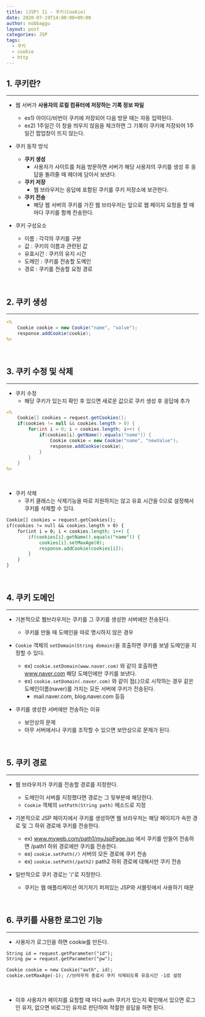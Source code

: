 ```yaml
---
title: (JSP) 11 - 쿠키(Cookie)
date: 2020-07-19T14:00:00+09:00
author: nobbaggu
layout: post
categories: JSP
tags:
  - 쿠키
  - cookie
  - http
---
```


## 1. 쿠키란? ##
----

+ 웹 서버가 **사용자의 로컬 컴퓨터에 저장하는 기록 정보 파일**
	+ ex1) 아이디/비번이 쿠키에 저장되어 다음 방문 때는 자동 입력된다.
	+ ex2) 1주일간 이 창을 띄우지 않음을 체크하면 그 기록이 쿠키에 저장되어 1주일간 팝업창이 뜨지 않는다.
	
+ 쿠키 동작 방식
	+ **쿠키 생성**
		+ 사용자가 사이트를 처음 방문하면 서버가 해당 사용자의 쿠키를 생성 후 응답을 돌려줄 때 헤더에 담아서 보낸다.
	+ **쿠키 저장**
		+ 웹 브라우저는 응답에 포함된 쿠키를 쿠키 저장소에 보관한다.
	+ **쿠키 전송**
		+ 해당 웹 서버의 쿠키를 가진 웹 브라우저는 앞으로 웹 페이지 요청을 할 때마다 쿠키를 함께 전송한다.
		
+ 쿠키 구성요소
	+ 이름 : 각각의 쿠키를 구분
	+ 값 : 쿠키의 이름과 관련된 값
	+ 유효시간 : 쿠키의 유지 시간
	+ 도메인 : 쿠키를 전송할 도메인
	+ 경로 : 쿠키를 전송할 요청 경로
	
<br>

## 2. 쿠키 생성 ##
----

~~~ jsp
<%
	Cookie cookie = new Cookie("name", "value");
	response.addCookie(cookie);
%>
~~~

<br>

## 3. 쿠키 수정 및 삭제 ##
----

+ 쿠키 수정
	+ 해당 쿠키가 있는지 확인 후 있으면 새로운 값으로 쿠키 생성 후 응답에 추가

~~~ jsp
<%
	Cookie[] cookies = request.getCookies();
	if(cookies != null && cookies.length > 0) {
		for(int i = 0; i < cookies.length; i++) {
			if(cookies[i].getName().equals("name")) {
				Cookie cookie = new Cookie("name", "newValue");
				response.addCookie(cookie);
			}
		}
	}
%>
~~~

<br>

+ 쿠키 삭제
	+ 쿠키 클래스는 삭제기능을 따로 지원하지는 않고 유효 시간을 0으로 설정해서 쿠키를 삭제할 수 있다.
	
~~~ jsp
Cookie[] cookies = request.getCookies();
if(cookies != null && cookies.length > 0) {
	for(int i = 0; i < cookies.length; i++) {
		if(cookies[i].getName().equals("name")) {
			cookies[i].setMaxAge(0);
			response.addCookie(cookies[i]);
		}
	}
}
~~~

<br>

## 4. 쿠키 도메인 ##
----

+ 기본적으로 웹브라우저는 쿠키를 그 쿠키를 생성한 서버에만 전송된다.
	+ 쿠키를 만들 때 도메인을 따로 명시하지 않은 경우
	
+ `Cookie` 객체의 `setDomain(String domain)`을 호출하면 쿠키를 보낼 도메인을 지정할 수 있다.
	+ ex) `cookie.setDomain(www.naver.com)` 와 같이 호출하면 www.naver.com 해당 도메인에만 쿠키를 보낸다.
	+ ex) `cookie.setDomain(.naver.com)` 와 같이 점(.)으로 시작하는 경우 같은 도메인이름(naver)를 가지는 모든 서버에 쿠키가 전송된다.
		+ mail.naver.com, blog.naver.com 등등

+ 쿠키를 생성한 서버에만 전송하는 이유
	+ 보안상의 문제
	+ 아무 서버에서나 쿠키를 조작할 수 있으면 보안상으로 문제가 된다.
<br>

## 5. 쿠키 경로 ##
----

+ 웹 브라우저가 쿠키를 전송할 경로를 지정한다.
	+ 도메인이 서버를 지정했다면 경로는 그 뒷부분에 해당한다.
	+ `Cookie` 객체의 `setPath(String path)` 메소드로 지정
	
+ 기본적으로 JSP 페이지에서 쿠키를 생성하면 웹 브라우저는 해당 페이지가 속한 경로 및 그 하위 경로에 쿠키를 전송한다.
	+ ex) www.myweb.com/path1/myJspPage.jsp 에서 쿠키를 만들어 전송하면 /path1 하위 경로에만 쿠키를 전송한다.
	+ ex) `cookie.setPath(/)` 서버의 모든 경로에 쿠키 전송
	+ ex) `cookie.setPath(/path2)` path2 하위 경로에 대해서만 쿠키 전송
	
+ 일반적으로 쿠키 경로는 '/'로 지정한다.
	+ 쿠키는 웹 애플리케이션 여기저기 퍼져있는 JSP와 서블릿에서 사용하기 때문
	
<br>

## 6. 쿠키를 사용한 로그인 기능 ##
----

+ 사용자가 로그인을 하면 cookie를 만든다.

~~~ jsp
String id = request.getParameter("id");
String pw = request.getParameter("pw");

Cookie cookie = new Cookie("auth", id);
cookie.setMaxAge(-1); //브라우저 종료시 쿠키 삭제되도록 유효시간 -1로 설정
~~~

<br>

+ 이후 사용자가 페이지를 요청할 때 마다 auth 쿠키가 있는지 확인해서 있으면 로그인 유저, 없으면 비로그인 유저로 판단하여 적절한 응답을 하면 된다.
